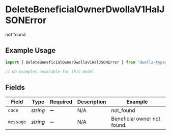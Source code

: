 # DeleteBeneficialOwnerDwollaV1HalJSONError

not found

## Example Usage

```typescript
import { DeleteBeneficialOwnerDwollaV1HalJSONError } from "dwolla-typescript/models/errors";

// No examples available for this model
```

## Fields

| Field                       | Type                        | Required                    | Description                 | Example                     |
| --------------------------- | --------------------------- | --------------------------- | --------------------------- | --------------------------- |
| `code`                      | *string*                    | :heavy_minus_sign:          | N/A                         | not_found                   |
| `message`                   | *string*                    | :heavy_minus_sign:          | N/A                         | Beneficial owner not found. |